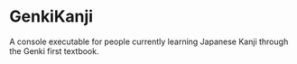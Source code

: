 # GenkiKanji

A console executable for people currently learning Japanese Kanji through the Genki first textbook.
